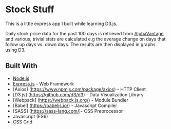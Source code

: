 # Stock Stuff

This is a little express app I built while learning D3.js. 

Daily stock price data for the past 100 days is retrieved from [AlphaVantage](https://www.alphavantage.co/) and various, trivial stats are calculated e.g the average change on days that follow up days vs. down days. The results are then displayed in graphs using D3. 

## Built With

* [Node.js](https://nodejs.org/en/) 
* [Express.js](https://github.com/expressjs/express) - Web Framework
* [Axios] (https://www.npmjs.com/package/axios) - HTTP Client
* [D3.js] (https://github.com/d3/d3) - Data Visualization Library
* [Webpack] (https://webpack.js.org/) - Module Bundler
* [Babel] (https://babeljs.io/) - Javascript Compiler
* [SASS] (https://sass-lang.com/)- CSS Preprocessor
* Javascript (ES6)
* CSS Grid 




